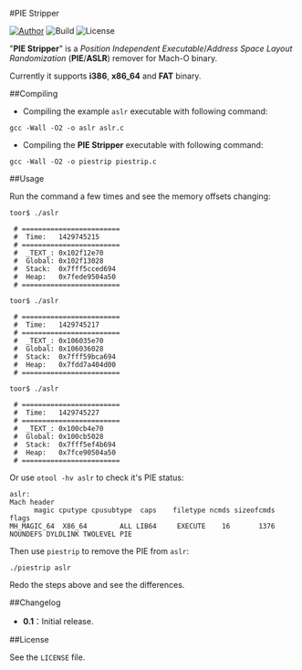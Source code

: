 #PIE Stripper

[![Author](https://img.shields.io/badge/Author-Zhi--Wei_Cai-red.svg?style=flat-square)](http://vox.vg/)  ![Build](https://img.shields.io/badge/Build-v0.1-green.svg?style=flat-square)  ![License](https://img.shields.io/badge/License-MIT-blue.svg?style=flat-square)

"**PIE Stripper**" is a *Position Independent Executable*/*Address Space Layout Randomization* (**PIE**/**ASLR**) remover for Mach-O binary.

Currently it supports **i386**, **x86_64** and **FAT** binary.

##Compiling

- Compiling the example `aslr` executable with following command:

```shell
gcc -Wall -O2 -o aslr aslr.c
```

- Compiling the **PIE Stripper** executable with following command:

```shell
gcc -Wall -O2 -o piestrip piestrip.c
```

##Usage 

Run the command a few times and see the memory offsets changing:

```shell
toor$ ./aslr

 # ========================
 #  Time:   1429745215
 # ========================
 #  _TEXT_: 0x102f12e70
 #  Global: 0x102f13028
 #  Stack:  0x7fff5cced694
 #  Heap:   0x7fede9504a50
 # ========================

toor$ ./aslr

 # ========================
 #  Time:   1429745217
 # ========================
 #  _TEXT_: 0x106035e70
 #  Global: 0x106036028
 #  Stack:  0x7fff59bca694
 #  Heap:   0x7fdd7a404d00
 # ========================

toor$ ./aslr

 # ========================
 #  Time:   1429745227
 # ========================
 #  _TEXT_: 0x100cb4e70
 #  Global: 0x100cb5028
 #  Stack:  0x7fff5ef4b694
 #  Heap:   0x7fce90504a50
 # ========================
```

Or use `otool -hv aslr` to check it's PIE status:

```shell
aslr:
Mach header
      magic cputype cpusubtype  caps    filetype ncmds sizeofcmds      flags
MH_MAGIC_64  X86_64        ALL LIB64     EXECUTE    16       1376   NOUNDEFS DYLDLINK TWOLEVEL PIE
```

Then use `piestrip` to remove the PIE from `aslr`:

```shell
./piestrip aslr
```

Redo the steps above and see the differences.


##Changelog

- **0.1**：Initial release. 

##License

See the `LICENSE` file.